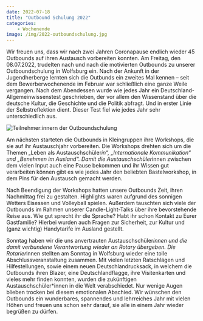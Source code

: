 ```yaml
---
date: 2022-07-18
title: "Outbound Schulung 2022"
categories:
    - Wochenende
image: /img/2022-outboundschulung.jpg
---
```


Wir freuen uns, dass wir nach zwei Jahren Coronapause endlich wieder 45 Outbounds auf ihren Austausch vorbereiten 
konnten. Am Freitag, den 08.07.2022, trudelten nach und nach die motivierten Outbounds zu unserer Outboundschulung in 
Wolfsburg ein. Nach der Ankunft in der Jugendherberge lernten sich die Outbunds ein zweites Mal kennen – seit dem 
Bewerberwochenende im Februar war schließlich eine ganze Weile vergangen. Nach dem Abendessen wurde wie jedes Jahr ein 
Deutschland-Allgemeinwissenstest geschrieben, der vor allem den Wissenstand über die deutsche Kultur, die Geschichte und 
die Politik abfragt. Und in erster Linie der Selbstreflektion dient. Dieser Test fiel wie jedes Jahr sehr 
unterschiedlich aus.

![Teilnehmer:innern der Outboundschulung](/img/2022-outboundschulung.jpg)

Am nächsten starteten die Outbounds in Kleingruppen ihre Workshops, die sie auf ihr Austauschjahr vorbereiten. Die 
Workshops drehten sich um die Themen „Leben als Austauschschüler*in“, „Internationale Kommunikation“ und „Benehmen im 
Ausland“. Damit die Austauschschüler*innen zwischen dem vielen Input auch eine Pause bekommen und ihr Wissen gut 
verarbeiten können gibt es wie jedes Jahr den beliebten Bastelworkshop, in dem Pins für den Austausch gemacht werden.

Nach Beendigung der Workshops hatten unsere Outbounds Zeit, ihren Nachmittag frei zu gestalten. Highlights waren 
aufgrund des sonnigen Wetters Eisessen und Volleyball spielen. Außerdem tauschten sich viele der Outbounds im Rahmen 
unserer Candle-Light-Talks über ihre bevorstehende Reise aus. Wie gut sprecht ihr die Sprache? Habt ihr schon Kontakt zu 
Eurer Gastfamilie? Hierbei wurden auch Fragen zur Sicherheit, zur Kultur und (ganz wichtig) Handytarife im Ausland 
gestellt.

Sonntag haben wir die uns anvertrauten Austauschschüler*innen und die damit verbundene Verantwortung wieder an Rotary 
übergeben. Die Rotarier*innen stellten am Sonntag in Wolfsburg wieder eine tolle Abschlussveranstaltung zusammen. Mit 
vielen letzten Ratschlägen und Hilfestellungen, sowie einem neuen Deutschlandrucksack, in welchem die Outbounds ihren 
Blazer, eine Deutschlandflagge, ihre Visitenkarten und vieles mehr finden konnten, wurden die zukünftigen 
Austauschschüler*innen in die Welt verabschiedet. Nur wenige Augen blieben trocken bei diesem emotionalen Abschied. Wir 
wünschen den Outbounds ein wunderbares, spannendes und lehrreiches Jahr mit vielen Höhen und freuen uns schon sehr 
darauf, sie alle in einem Jahr wieder begrüßen zu dürfen.


